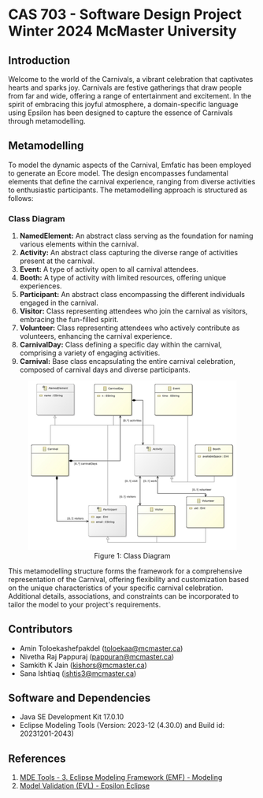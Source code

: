 # CAS 703 - Software Design Project Winter 2024 McMaster University 

## Introduction
Welcome to the world of the Carnivals, a vibrant celebration that captivates hearts and sparks joy. Carnivals are festive gatherings that draw people from far and wide, offering a range of entertainment and excitement. In the spirit of embracing this joyful atmosphere, a domain-specific language using Epsilon has been designed to capture the essence of Carnivals through metamodelling.

## Metamodelling
To model the dynamic aspects of the Carnival, Emfatic has been employed to generate an Ecore model. The design encompasses fundamental elements that define the carnival experience, ranging from diverse activities to enthusiastic participants. The metamodelling approach is structured as follows:

### Class Diagram
1. **NamedElement:** An abstract class serving as the foundation for naming various elements within the carnival.
2. **Activity:** An abstract class capturing the diverse range of activities present at the carnival.
3. **Event:** A type of activity open to all carnival attendees.
4. **Booth:** A type of activity with limited resources, offering unique experiences.
5. **Participant:** An abstract class encompassing the different individuals engaged in the carnival.
6. **Visitor:** Class representing attendees who join the carnival as visitors, embracing the fun-filled spirit.
7. **Volunteer:** Class representing attendees who actively contribute as volunteers, enhancing the carnival experience.
8. **CarnivalDay:** Class defining a specific day within the carnival, comprising a variety of engaging activities.
9. **Carnival:** Base class encapsulating the entire carnival celebration, composed of carnival days and diverse participants.

<figure>
  <img src="./cas703.impl.carnival/model/carnival%20class%20diagram.jpg" alt="Carnival Image">
  <figcaption style="text-align:center;">Figure 1: Class Diagram</figcaption>
</figure>


This metamodelling structure forms the framework for a comprehensive representation of the Carnival, offering flexibility and customization based on the unique characteristics of your specific carnival celebration. Additional details, associations, and constraints can be incorporated to tailor the model to your project's requirements.

## Contributors
- Amin Toloekashefpakdel (toloekaa@mcmaster.ca)
- Nivetha Raj Pappuraj (pappuran@mcmaster.ca)
- Samkith K Jain (kishors@mcmaster.ca)
- Sana Ishtiaq (ishtis3@mcmaster.ca)

## Software and Dependencies 
- Java SE Development Kit 17.0.10
- Eclipse Modeling Tools (Version: 2023-12 (4.30.0) and Build id: 20231201-2043)

## References 
1. [MDE Tools - 3. Eclipse Modeling Framework (EMF) - Modeling](https://www.youtube.com/watch?v=0q1A6semBIE)
2. [Model Validation (EVL) - Epsilon Eclipse](https://www.eclipse.org/epsilon/doc/evl/)